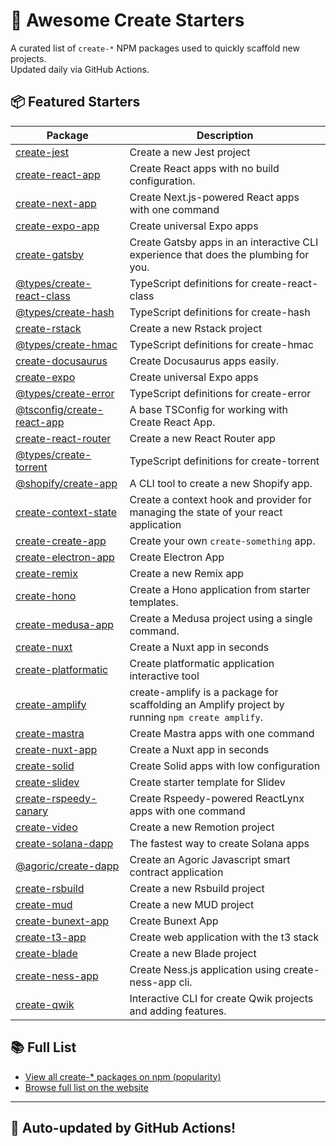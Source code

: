 # 🌱 Awesome Create Starters

A curated list of `create-*` NPM packages used to quickly scaffold new projects.  
Updated daily via GitHub Actions.

## 📦 Featured Starters

| Package | Description |
| ------- | ----------- |
| [create-jest](https://www.npmjs.com/package/create-jest) | Create a new Jest project |
| [create-react-app](https://www.npmjs.com/package/create-react-app) | Create React apps with no build configuration. |
| [create-next-app](https://www.npmjs.com/package/create-next-app) | Create Next.js-powered React apps with one command |
| [create-expo-app](https://www.npmjs.com/package/create-expo-app) | Create universal Expo apps |
| [create-gatsby](https://www.npmjs.com/package/create-gatsby) | Create Gatsby apps in an interactive CLI experience that does the plumbing for you. |
| [@types/create-react-class](https://www.npmjs.com/package/@types/create-react-class) | TypeScript definitions for create-react-class |
| [@types/create-hash](https://www.npmjs.com/package/@types/create-hash) | TypeScript definitions for create-hash |
| [create-rstack](https://www.npmjs.com/package/create-rstack) | Create a new Rstack project |
| [@types/create-hmac](https://www.npmjs.com/package/@types/create-hmac) | TypeScript definitions for create-hmac |
| [create-docusaurus](https://www.npmjs.com/package/create-docusaurus) | Create Docusaurus apps easily. |
| [create-expo](https://www.npmjs.com/package/create-expo) | Create universal Expo apps |
| [@types/create-error](https://www.npmjs.com/package/@types/create-error) | TypeScript definitions for create-error |
| [@tsconfig/create-react-app](https://www.npmjs.com/package/@tsconfig/create-react-app) | A base TSConfig for working with Create React App. |
| [create-react-router](https://www.npmjs.com/package/create-react-router) | Create a new React Router app |
| [@types/create-torrent](https://www.npmjs.com/package/@types/create-torrent) | TypeScript definitions for create-torrent |
| [@shopify/create-app](https://www.npmjs.com/package/@shopify/create-app) | A CLI tool to create a new Shopify app. |
| [create-context-state](https://www.npmjs.com/package/create-context-state) | Create a context hook and provider for managing the state of your react application |
| [create-create-app](https://www.npmjs.com/package/create-create-app) | Create your own `create-something` app. |
| [create-electron-app](https://www.npmjs.com/package/create-electron-app) | Create Electron App |
| [create-remix](https://www.npmjs.com/package/create-remix) | Create a new Remix app |
| [create-hono](https://www.npmjs.com/package/create-hono) | Create a Hono application from starter templates. |
| [create-medusa-app](https://www.npmjs.com/package/create-medusa-app) | Create a Medusa project using a single command. |
| [create-nuxt](https://www.npmjs.com/package/create-nuxt) | Create a Nuxt app in seconds |
| [create-platformatic](https://www.npmjs.com/package/create-platformatic) | Create platformatic application interactive tool |
| [create-amplify](https://www.npmjs.com/package/create-amplify) | create-amplify is a package for scaffolding an Amplify project by running `npm create amplify`. |
| [create-mastra](https://www.npmjs.com/package/create-mastra) | Create Mastra apps with one command |
| [create-nuxt-app](https://www.npmjs.com/package/create-nuxt-app) | Create a Nuxt app in seconds |
| [create-solid](https://www.npmjs.com/package/create-solid) | Create Solid apps with low configuration |
| [create-slidev](https://www.npmjs.com/package/create-slidev) | Create starter template for Slidev |
| [create-rspeedy-canary](https://www.npmjs.com/package/create-rspeedy-canary) | Create Rspeedy-powered ReactLynx apps with one command |
| [create-video](https://www.npmjs.com/package/create-video) | Create a new Remotion project |
| [create-solana-dapp](https://www.npmjs.com/package/create-solana-dapp) | The fastest way to create Solana apps |
| [@agoric/create-dapp](https://www.npmjs.com/package/@agoric/create-dapp) | Create an Agoric Javascript smart contract application |
| [create-rsbuild](https://www.npmjs.com/package/create-rsbuild) | Create a new Rsbuild project |
| [create-mud](https://www.npmjs.com/package/create-mud) | Create a new MUD project |
| [create-bunext-app](https://www.npmjs.com/package/create-bunext-app) | Create Bunext App |
| [create-t3-app](https://www.npmjs.com/package/create-t3-app) | Create web application with the t3 stack |
| [create-blade](https://www.npmjs.com/package/create-blade) | Create a new Blade project |
| [create-ness-app](https://www.npmjs.com/package/create-ness-app) | Create Ness.js application using create-ness-app cli. |
| [create-qwik](https://www.npmjs.com/package/create-qwik) | Interactive CLI for create Qwik projects and adding features. |

## 📚 Full List

- [View all create-* packages on npm (popularity)](https://www.npmjs.com/search?q=create-&ranking=popularity)
- [Browse full list on the website](https://project42da.github.io/awesome-create-starters/)

---

## 🤖 Auto-updated by GitHub Actions!
